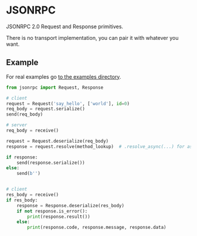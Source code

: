 # JSONRPC

JSONRPC 2.0 Request and Response primitives.

There is no transport implementation, you can pair it with whatever you want.

## Example

For real examples go [to the examples directory](./examples/).

```python
from jsonrpc import Request, Response

# client
request = Request('say_hello', ['world'], id=0)
req_body = request.serialize()
send(req_body)

# server
req_body = receive()

request = Request.deserialize(req_body)
response = request.resolve(method_lookup)  # .resolve_async(...) for async

if response:
    send(response.serialize())
else:
    send(b'')


# client
res_body = receive()
if res_body:
    response = Response.deserialize(res_body)
    if not response.is_error():
        print(response.result())
    else:
        print(response.code, response.message, response.data)
```
